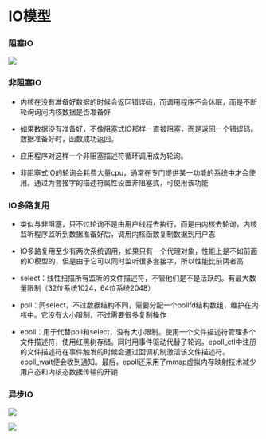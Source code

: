 # IO模型

### 阻塞IO

![](https://user-gold-cdn.xitu.io/2018/10/30/166c5502f8bcffc9?imageView2/0/w/1280/h/960/ignore-error/1)



### 非阻塞IO

- 内核在没有准备好数据的时候会返回错误码，而调用程序不会休眠，而是不断轮询询问内核数据是否准备好

- 如果数据没有准备好，不像阻塞式IO那样一直被阻塞，而是返回一个错误码。数据准备好时，函数成功返回。

- 应用程序对这样一个非阻塞描述符循环调用成为轮询。

- 非阻塞式IO的轮询会耗费大量cpu，通常在专门提供某一功能的系统中才会使用。通过为套接字的描述符属性设置非阻塞式，可使用该功能



### IO多路复用

- 类似与非阻塞，只不过轮询不是由用户线程去执行，而是由内核去轮询，内核监听程序监听到数据准备好后，调用内核函数复制数据到用户态

- IO多路复用至少有两次系统调用，如果只有一个代理对象，性能上是不如前面的IO模型的，但是由于它可以同时监听很多套接字，所以性能比前两者高



- select：线性扫描所有监听的文件描述符，不管他们是不是活跃的。有最大数量限制（32位系统1024，64位系统2048）

- poll：同select，不过数据结构不同，需要分配一个pollfd结构数组，维护在内核中。它没有大小限制，不过需要很多复制操作

- epoll：用于代替poll和select，没有大小限制。使用一个文件描述符管理多个文件描述符，使用红黑树存储。同时用事件驱动代替了轮询。epoll_ctl中注册的文件描述符在事件触发的时候会通过回调机制激活该文件描述符。epoll_wait便会收到通知。最后，epoll还采用了mmap虚拟内存映射技术减少用户态和内核态数据传输的开销



### 异步IO

![](https://user-gold-cdn.xitu.io/2018/10/30/166c56cf32b82d81?imageView2/0/w/1280/h/960/ignore-error/1)



![](https://user-gold-cdn.xitu.io/2018/10/30/166c578ad18a1d40?imageView2/0/w/1280/h/960/ignore-error/1)